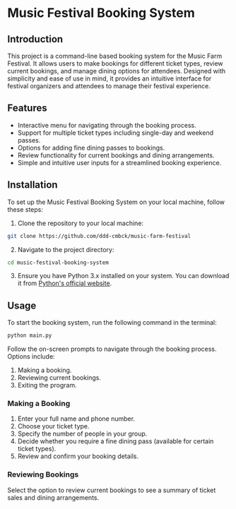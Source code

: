 # Music Festival Booking System

## Introduction

This project is a command-line based booking system for the Music Farm Festival. It allows users to make bookings for different ticket types, review current bookings, and manage dining options for attendees. Designed with simplicity and ease of use in mind, it provides an intuitive interface for festival organizers and attendees to manage their festival experience.

## Features

- Interactive menu for navigating through the booking process.
- Support for multiple ticket types including single-day and weekend passes.
- Options for adding fine dining passes to bookings.
- Review functionality for current bookings and dining arrangements.
- Simple and intuitive user inputs for a streamlined booking experience.

## Installation

To set up the Music Festival Booking System on your local machine, follow these steps:

1. Clone the repository to your local machine:

```bash
git clone https://github.com/ddd-cmbck/music-farm-festival
```

2. Navigate to the project directory:

```bash
cd music-festival-booking-system
```

3. Ensure you have Python 3.x installed on your system. You can download it from [Python's official website](https://www.python.org/downloads/).

## Usage

To start the booking system, run the following command in the terminal:

```bash
python main.py
```

Follow the on-screen prompts to navigate through the booking process. Options include:

1. Making a booking.
2. Reviewing current bookings.
3. Exiting the program.

### Making a Booking

1. Enter your full name and phone number.
2. Choose your ticket type.
3. Specify the number of people in your group.
4. Decide whether you require a fine dining pass (available for certain ticket types).
5. Review and confirm your booking details.

### Reviewing Bookings

Select the option to review current bookings to see a summary of ticket sales and dining arrangements.
